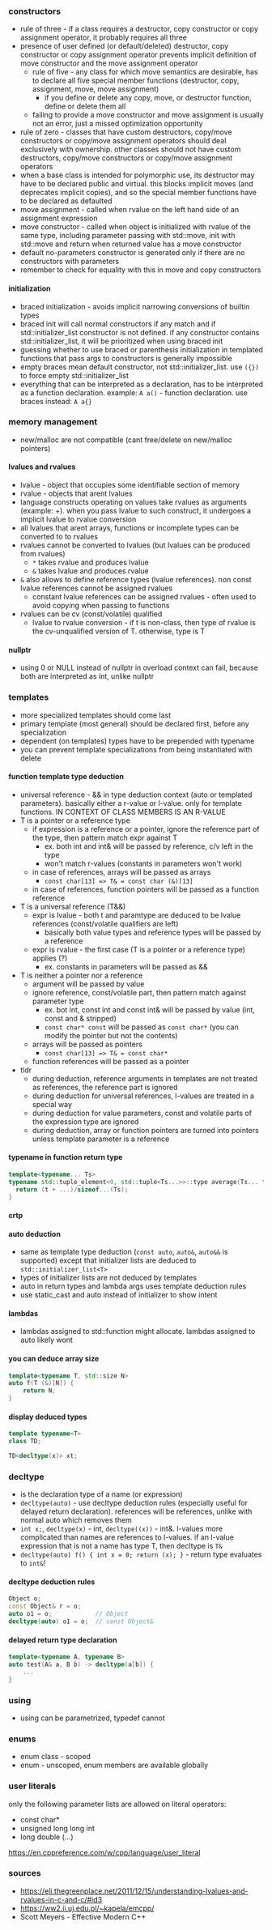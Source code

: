 ### constructors

* rule of three - if a class requires a destructor, copy constructor or copy assignment operator, it probably requires all three
* presence of user defined (or default/deleted) destructor, copy constructor or copy assignment operator prevents implicit definition of move constructor and the move assignment operator
    * rule of five - any class for which move semantics are desirable, has to declare all five special member functions (destructor, copy, assignment, move, move assignment)
        * if you define or delete any copy, move, or destructor function, define or delete them all
    * failing to provide a move constructor and move assignment is usually not an error, just a missed optimization opportunity
* rule of zero - classes that have custom destructors, copy/move constructors or copy/move assignment operators should deal exclusively with ownership. other classes should not have custom destructors, copy/move constructors or copy/move assignment operators
* when a base class is intended for polymorphic use, its destructor may have to be declared public and virtual. this blocks implicit moves (and deprecates implicit copies), and so the special member functions have to be declared as defaulted
* move assignment - called when rvalue on the left hand side of an assignment expression
* move constructor - called when object is initialized with rvalue of the same type, including parameter passing with std::move, init with std::move and return when returned value has a move constructor
* default no-parameters constructor is generated only if there are no constructors with parameters
* remember to check for equality with this in move and copy constructors

#### initialization

* braced initialization - avoids implicit narrowing conversions of builtin types
* braced init will call normal constructors if any match and if std::initializer_list constructor is not defined. if any constructor contains std::initializer_list, it will be prioritized when using braced init
* guessing whether to use braced or parenthesis initialization in templated functions that pass args to constructors is generally impossible
* empty braces mean default constructor, not std::initializer_list. use `({})` to force empty std::initializer_list
* everything that can be interpreted as a declaration, has to be interpreted as a function declaration. example: `A a()` - function declaration. use braces instead: `A a{}`

### memory management

* new/malloc are not compatible (cant free/delete on new/malloc pointers)

#### lvalues and rvalues

* lvalue - object that occupies some identifiable section of memory
* rvalue - objects that arent lvalues
* language constructs operating on values take rvalues as arguments (example: +). when you pass lvalue to such construct, it undergoes a implicit lvalue to rvalue conversion
* all lvalues that arent arrays, functions or incomplete types can be converted to to rvalues
* rvalues cannot be converted to lvalues (but lvalues can be produced from rvalues)
    * `*` takes rvalue and produces lvalue
    * `&` takes lvalue and produces rvalue
* `&` also allows to define reference types (lvalue references). non const lvalue references cannot be assigned rvalues
    * constant lvalue references can be assigned rvalues - often used to avoid copying when passing to functions
* rvalues can be cv (const/volatile) qualified 
    * lvalue to rvalue conversion - if t is non-class, then type of rvalue is the cv-unqualified version of T. otherwise, type is T

#### nullptr

* using 0 or NULL instead of nullptr in overload context can fail, because both are interpreted as int, unlike nullptr

### templates

* more specialized templates should come last
* primary template (most general) should be declared first, before any specialization
* dependent (on templates) types have to be prepended with typename
* you can prevent template specializations from being instantiated with delete

#### function template type deduction

* universal reference - && in type deduction context (auto or templated parameters). basically either a r-value or l-value. only for template functions. IN CONTEXT OF CLASS MEMBERS IS AN R-VALUE
* T is a pointer or a reference type
    * if expression is a reference or a pointer, ignore the reference part of the type, then pattern match expr against T 
        * ex. both int and int& will be passed by reference, c/v left in the type
        * won't match r-values (constants in parameters won't work)
    * in case of references, arrays will be passed as arrays
        * `const char[13] => T& = const char (&)[13]`
    * in case of references, function pointers will be passed as a function reference
* T is a universal reference (T&&)
    * expr is lvalue - both t and paramtype are deduced to be lvalue references (const/volatile qualifiers are left)
        * basically both value types and reference types will be passed by a reference
    * expr is rvalue - the first case (T is a pointer or a reference type) applies (?)
        * ex. constants in parameters will be passed as &&
* T is neither a pointer nor a reference
    * argument will be passed by value
    * ignore reference, const/volatile part, then pattern match against parameter type
        * ex. bot int, const int and const int& will be passed by value (int, const and & stripped)
        * `const char* const` will be passed as `const char*` (you can modify the pointer but not the contents)
    * arrays will be passed as pointers
        * `const char[13] => T& = const char*`
    * function references will be passed as a pointer
* tldr
    * during deduction, reference arguments in templates are not treated as references, the reference part is ignored
    * during deduction for universal references, l-values are treated in a special way
    * during deduction for value parameters, const and volatile parts of the expression type are ignored
    * during deduction, array or function pointers are turned into pointers unless template parameter is a reference

#### typename in function return type

```c++
template<typename... Ts>
typename std::tuple_element<0, std::tuple<Ts...>>::type average(Ts... t) {
  return (t + ...)/sizeof...(Ts);
}
```

#### crtp

#### auto deduction

* same as template type deduction (`const auto`, `auto&`, `auto&&` is supported) except that initializer lists are deduced to `std::initializer_list<T>`
* types of initializer lists are not deduced by templates
* auto in return types and lambda args uses template deduction rules
* use static_cast and auto instead of initializer to show intent

#### lambdas

* lambdas assigned to std::function might allocate. lambdas assigned to auto likely wont

#### you can deduce array size

```c++
template<typename T, std::size N>
auto f(T (&)[N]) {
    return N;
}
```

#### display deduced types

```c++
template typename<T>
class TD;

TD<decltype(x)> xt;
```


### decltype

* is the declaration type of a name (or expression)
* `decltype(auto)` - use decltype deduction rules (especially useful for delayed return declaration). references will be references, unlike with normal auto which removes them
* `int x;`, `decltype(x)` - int, `decltype((x))` - int&. l-values more complicated than names are references to l-values. if an l-value expression that is not a name has type T, then decltype is `T&`
* `decltype(auto) f() { int x = 0; return (x); }` - return type evaluates to `int&`!

#### decltype deduction rules

```c++
Object o;
const Object& r = o;
auto o1 = o;            // Object
decltype(auto) o1 = o;  // const Object&
```

#### delayed return type declaration

```c++
template<typename A, typename B>
auto test(A& a, B b) -> decltype(a[b]) {
    ...
}
```

### using

* using can be parametrized, typedef cannot

### enums

* enum class - scoped 
* enum - unscoped, enum members are available globally

### user literals

only the following parameter lists are allowed on literal operators:
* const char*
* unsigned long long int
* long double
(...)

https://en.cppreference.com/w/cpp/language/user_literal

### sources

* https://eli.thegreenplace.net/2011/12/15/understanding-lvalues-and-rvalues-in-c-and-c/#id3
* https://ww2.ii.uj.edu.pl/~kapela/emcpp/
* Scott Meyers - Effective Modern C++ 

